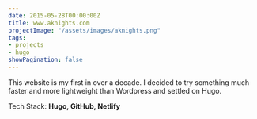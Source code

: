 ```yaml
---
date: 2015-05-28T00:00:00Z
title: www.aknights.com
projectImage: "/assets/images/aknights.png"
tags:
- projects
- hugo
showPagination: false
---
```


This website is my first in over a decade.  I decided to try something much faster and more lightweight than Wordpress and settled on Hugo.

Tech Stack: **Hugo, GitHub, Netlify**
